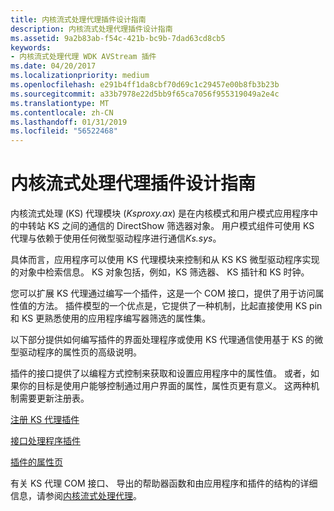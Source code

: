 ```yaml
---
title: 内核流式处理代理插件设计指南
description: 内核流式处理代理插件设计指南
ms.assetid: 9a2b83ab-f54c-421b-bc9b-7dad63cd8cb5
keywords:
- 内核流式处理代理 WDK AVStream 插件
ms.date: 04/20/2017
ms.localizationpriority: medium
ms.openlocfilehash: e291b4ff1da8cbf70d69c1c29457e00b8fb3b23b
ms.sourcegitcommit: a33b7978e22d5bb9f65ca7056f955319049a2e4c
ms.translationtype: MT
ms.contentlocale: zh-CN
ms.lasthandoff: 01/31/2019
ms.locfileid: "56522468"
---
```

# <a name="kernel-streaming-proxy-plug-ins-design-guide"></a>内核流式处理代理插件设计指南


内核流式处理 (KS) 代理模块 (*Ksproxy.ax*) 是在内核模式和用户模式应用程序中的中转站 KS 之间的通信的 DirectShow 筛选器对象。 用户模式组件可使用 KS 代理与依赖于使用任何微型驱动程序进行通信*Ks.sys*。

具体而言，应用程序可以使用 KS 代理模块来控制和从 KS KS 微型驱动程序实现的对象中检索信息。 KS 对象包括，例如，KS 筛选器、 KS 插针和 KS 时钟。

您可以扩展 KS 代理通过编写一个插件，这是一个 COM 接口，提供了用于访问属性值的方法。 插件模型的一个优点是，它提供了一种机制，比起直接使用 KS pin 和 KS 更熟悉使用的应用程序编写器筛选的属性集。

以下部分提供如何编写插件的界面处理程序或使用 KS 代理通信使用基于 KS 的微型驱动程序的属性页的高级说明。

插件的接口提供了以编程方式控制来获取和设置应用程序中的属性值。 或者，如果你的目标是使用户能够控制通过用户界面的属性，属性页更有意义。 这两种机制需要更新注册表。

[注册 KS 代理插件](registering-ks-proxy-plug-ins.md)

[接口处理程序插件](interface-handler-plug-in.md)

[插件的属性页](property-page-plug-in.md)

有关 KS 代理 COM 接口、 导出的帮助器函数和由应用程序和插件的结构的详细信息，请参阅[内核流式处理代理](https://msdn.microsoft.com/library/windows/hardware/ff560877)。

 

 




